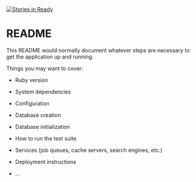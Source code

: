 [![Stories in Ready](https://badge.waffle.io/jimmygoldshine/Ninetywine-problems.png?label=ready&title=Ready)](https://waffle.io/jimmygoldshine/Ninetywine-problems)
# README

This README would normally document whatever steps are necessary to get the
application up and running.

Things you may want to cover:

* Ruby version

* System dependencies

* Configuration

* Database creation

* Database initialization

* How to run the test suite

* Services (job queues, cache servers, search engines, etc.)

* Deployment instructions

* ...
